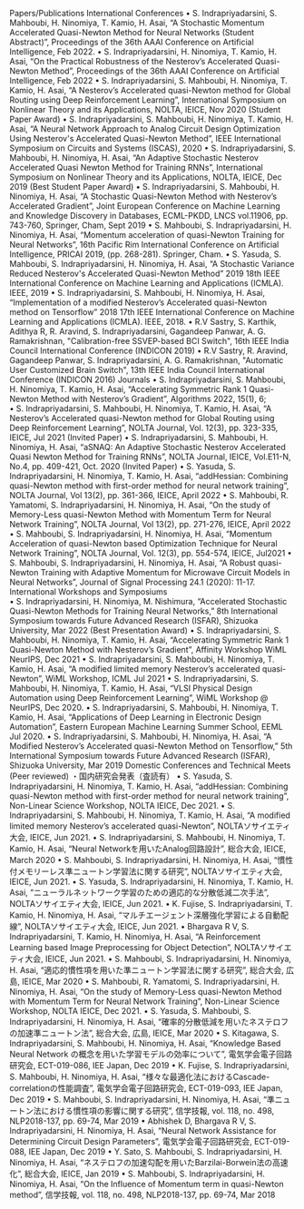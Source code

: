Papers/Publications
International Conferences
•	S. Indrapriyadarsini, S. Mahboubi, H. Ninomiya, T. Kamio, H. Asai, “A Stochastic Momentum Accelerated Quasi-Newton Method for Neural Networks (Student Abstract)”, Proceedings of the 36th AAAI Conference on Artificial Intelligence, Feb 2022.
•	S. Indrapriyadarsini, H. Ninomiya, T. Kamio, H. Asai, “On the Practical Robustness of the Nesterov’s Accelerated Quasi-Newton Method”, Proceedings of the 36th AAAI Conference on Artificial Intelligence, Feb 2022
•	S. Indrapriyadarsini, S. Mahboubi, H. Ninomiya, T. Kamio, H. Asai, “A Nesterov’s Accelerated quasi-Newton method for Global Routing using Deep Reinforcement Learning”, International Symposium on Nonlinear Theory and its Applications, NOLTA, IEICE, Nov 2020 (Student Paper Award)
•	S. Indrapriyadarsini, S. Mahboubi, H. Ninomiya, T. Kamio, H. Asai, “A Neural Network Approach to Analog Circuit Design Optimization Using Nesterov's Accelerated Quasi-Newton Method”, IEEE International Symposium on Circuits and Systems (ISCAS), 2020 
•	S. Indrapriyadarsini, S. Mahboubi, H. Ninomiya, H. Asai, “An Adaptive Stochastic Nesterov Accelerated Quasi Newton Method for Training RNNs”, International Symposium on Nonlinear Theory and its Applications, NOLTA, IEICE, Dec 2019 (Best Student Paper Award)
•	S. Indrapriyadarsini, S. Mahboubi, H. Ninomiya, H. Asai, “A Stochastic Quasi-Newton Method with Nesterov’s Accelerated Gradient”, Joint European Conference on Machine Learning and Knowledge Discovery in Databases, ECML-PKDD, LNCS vol.11906, pp. 743-760, Springer, Cham, Sept 2019 
•	S. Mahboubi, S. Indrapriyadarsini, H. Ninomiya, H. Asai, “Momentum acceleration of quasi-Newton Training for Neural Networks”, 16th Pacific Rim International Conference on Artificial Intelligence, PRICAI 2019, (pp. 268-281). Springer, Cham.
•	S. Yasuda, S. Mahboubi, S. Indrapriyadarsini, H. Ninomiya, H. Asai, “A Stochastic Variance Reduced Nesterov's Accelerated Quasi-Newton Method” 2019 18th IEEE International Conference on Machine Learning and Applications (ICMLA). IEEE, 2019
•	S. Indrapriyadarsini, S. Mahboubi, H. Ninomiya, H. Asai, “Implementation of a modified Nesterov’s Accelerated quasi-Newton method on Tensorflow” 2018 17th IEEE International Conference on Machine Learning and Applications (ICMLA). IEEE, 2018.
•	R.V Sastry, S. Karthik, Adithya R, R. Aravind, S. Indrapriyadarsini, Gagandeep Panwar, A. G. Ramakrishnan, "Calibration-free SSVEP-based BCI Switch", 16th IEEE India Council International Conference (INDICON 2019)
•	R.V Sastry, R. Aravind, Gagandeep Panwar, S. Indrapriyadarsini, A. G. Ramakrishnan, "Automatic User Customized Brain Switch", 13th IEEE India Council International Conference (INDICON 2016)
Journals
•	S. Indrapriyadarsini, S. Mahboubi, H. Ninomiya, T. Kamio, H. Asai, “Accelerating Symmetric Rank 1 Quasi-Newton Method with Nesterov’s Gradient”, Algorithms 2022, 15(1), 6;  
•	S. Indrapriyadarsini, S. Mahboubi, H. Ninomiya, T. Kamio, H. Asai, “A Nesterov’s Accelerated quasi-Newton method for Global Routing using Deep Reinforcement Learning”, NOLTA Journal, Vol. 12(3), pp. 323-335, IEICE, Jul 2021 (Invited Paper)
•	S. Indrapriyadarsini, S. Mahboubi, H. Ninomiya, H. Asai, “aSNAQ: An Adaptive Stochastic Nesterov Accelerated Quasi Newton Method for Training RNNs”, NOLTA Journal, IEICE, Vol.E11-N, No.4, pp. 409-421, Oct. 2020 (Invited Paper)
•	S. Yasuda, S. Indrapriyadarsini, H. Ninomiya, T. Kamio, H. Asai, “addHessian: Combining quasi-Newton method with first-order method for neural network training”, NOLTA Journal, Vol 13(2), pp. 361-366, IEICE, April 2022
•	S. Mahboubi, R.  Yamatomi, S. Indrapriyadarsini, H. Ninomiya, H. Asai, “On the study of Memory-Less quasi-Newton Method with Momentum Term for Neural Network Training”, NOLTA Journal, Vol 13(2), pp. 271-276, IEICE, April 2022
•	S. Mahboubi, S. Indrapriyadarsini, H. Ninomiya, H. Asai, “Momentum Acceleration of quasi-Newton based Optimization Technique for Neural Network Training”, NOLTA Journal, Vol. 12(3), pp. 554-574, IEICE, Jul2021 
•	S. Mahboubi, S. Indrapriyadarsini, H. Ninomiya, H. Asai, “A Robust quasi-Newton Training with Adaptive Momentum for Microwave Circuit Models in Neural Networks”, Journal of Signal Processing 24.1 (2020): 11-17.
International Workshops and Symposiums  
•	S. Indrapriyadarsini, H. Ninomiya, M. Nishimura, “Accelerated Stochastic Quasi-Newton Methods for Training Neural Networks,” 8th International Symposium towards Future Advanced Research (ISFAR), Shizuoka University, Mar 2022 (Best Presentation Award)
•	S. Indrapriyadarsini, S. Mahboubi, H. Ninomiya, T. Kamio, H. Asai, “Accelerating Symmetric Rank 1 Quasi-Newton Method with Nesterov’s Gradient”, Affinity Workshop WiML NeurIPS, Dec 2021
•	S. Indrapriyadarsini, S. Mahboubi, H. Ninomiya, T. Kamio, H. Asai, “A modified limited memory Nesterov’s accelerated quasi-Newton”, WiML Workshop, ICML Jul 2021
•	S. Indrapriyadarsini, S. Mahboubi, H. Ninomiya, T. Kamio, H. Asai, “VLSI Physical Design Automation using Deep Reinforcement Learning”, WiML Workshop @ NeurIPS, Dec 2020.
•	S. Indrapriyadarsini, S. Mahboubi, H. Ninomiya, T. Kamio, H. Asai, “Applications of Deep Learning in Electronic Design Automation”, Eastern European Machine Learning Summer School, EEML Jul 2020.
•	S. Indrapriyadarsini, S. Mahboubi, H. Ninomiya, H. Asai, “A Modified Nesterov’s Accelerated quasi-Newton Method on Tensorflow,” 5th International Symposium towards Future Advanced Research (ISFAR), Shizuoka University, Mar 2019 
Domestic Conferences and Technical Meets (Peer reviewed) ・国内研究会発表（査読有）
•	S. Yasuda, S. Indrapriyadarsini, H. Ninomiya, T. Kamio, H. Asai, “addHessian: Combining quasi-Newton method with first-order method for neural network training”, Non-Linear Science Workshop, NOLTA IEICE, Dec 2021.
•	S. Indrapriyadarsini, S. Mahboubi, H. Ninomiya, T. Kamio, H. Asai, “A modified limited memory Nesterov’s accelerated quasi-Newton”, NOLTAソサイエティ大会, IEICE, Jun 2021.
•	S. Indrapriyadarsini, S. Mahboubi, H. Ninomiya, T. Kamio, H. Asai, “Neural Networkを用いたAnalog回路設計”, 総合大会, IEICE, March 2020
•	S. Mahboubi, S. Indrapriyadarsini, H. Ninomiya, H. Asai, “慣性付メモリーレス準ニュートン学習法に関する研究”, NOLTAソサイエティ大会, IEICE, Jun 2021.
•	S. Yasuda, S. Indrapriyadarsini, H. Ninomiya, T. Kamio, H. Asai, “ニューラルネットワーク学習のための適応的な分散低減二次手法”, NOLTAソサイエティ大会, IEICE, Jun 2021.
•	K. Fujise, S. Indrapriyadarsini, T. Kamio, H. Ninomiya, H. Asai, “マルチエージェント深層強化学習による自動配線”, NOLTAソサイエティ大会, IEICE, Jun 2021.
•	Bhargava R V, S. Indrapriyadarsini, T. Kamio, H. Ninomiya, H. Asai, “A Reinforcement Learning based Image Preprocessing for Object Detection”, NOLTAソサイエティ大会, IEICE, Jun 2021.
•	S. Mahboubi, S. Indrapriyadarsini, H. Ninomiya, H. Asai, “適応的慣性項を用いた準ニュートン学習法に関する研究”, 総合大会, 広島, IEICE, Mar 2020
•	S. Mahboubi, R.  Yamatomi, S. Indrapriyadarsini, H. Ninomiya, H. Asai, “On the study of Memory-Less quasi-Newton Method with Momentum Term for Neural Network Training”, Non-Linear Science Workshop, NOLTA IEICE, Dec 2021.
•	S. Yasuda, S. Mahboubi, S. Indrapriyadarsini, H. Ninomiya, H. Asai, “確率的分散低減を用いたネステロフの加速準ニュートン法”, 総合大会, 広島, IEICE, Mar 2020
•	S.  Kitagawa, S. Indrapriyadarsini, S. Mahboubi, H. Ninomiya, H. Asai, “Knowledge Based Neural Network の概念を用いた学習モデルの効率について”, 電気学会電子回路研究会, ECT-019-086, IEE Japan, Dec 2019
•	K. Fujise, S. Indrapriyadarsini, S. Mahboubi, H. Ninomiya, H. Asai, “様々な最適化法におけるCascade-correlationの性能調査”, 電気学会電子回路研究会, ECT-019-093, IEE Japan, Dec 2019
•	S. Mahboubi, S. Indrapriyadarsini, H. Ninomiya, H. Asai, “準ニュートン法における慣性項の影響に関する研究”, 信学技報, vol. 118, no. 498, NLP2018-137, pp. 69-74, Mar 2019
•	Abhishek D, Bhargava R V, S. Indrapriyadarsini, H. Ninomiya, H. Asai, “Neural Network Assistance for Determining Circuit Design Parameters”, 電気学会電子回路研究会, ECT-019-088, IEE Japan, Dec 2019
•	Y.  Sato, S. Mahboubi, S. Indrapriyadarsini, H. Ninomiya, H. Asai, “ネステロフの加速勾配を用いたBarzilai-Borwein法の高速化”, 総合大会, IEICE, Jan 2019
•	S. Mahboubi, S. Indrapriyadarsini, H. Ninomiya, H. Asai, “On the Influence of Momentum term in quasi-Newton method”, 信学技報, vol. 118, no. 498, NLP2018-137, pp. 69-74, Mar 2018

